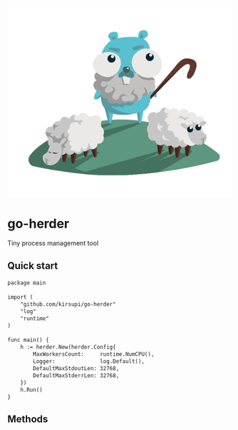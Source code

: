 ![cover](assets/cover.png)

# go-herder
Tiny process management tool

## Quick start

```golang
package main

import (
	"github.com/kirsupi/go-herder"
	"log"
	"runtime"
)

func main() {
	h := herder.New(herder.Config{
		MaxWorkersCount:     runtime.NumCPU(),
		Logger:              log.Default(),
		DefaultMaxStdoutLen: 32768,
		DefaultMaxStderrLen: 32768,
	})
	h.Run()
}
```

## Methods
